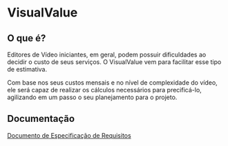 # VisualValue

## O que é?

Editores de Vídeo iniciantes, em geral, podem possuir dificuldades ao decidir o custo de seus serviços. O VisualValue vem para facilitar esse tipo de estimativa.

Com base nos seus custos mensais e no nível de complexidade do vídeo, ele será capaz de realizar os cálculos necessários para precificá-lo, agilizando em um passo o seu planejamento para o projeto.

## Documentação

[Documento de Especificação de Requisitos](https://github.com/LuanBMDev/VisualValue/blob/main/docs/Especificação%20de%20Requisitos%20VisualValue.DOC "Download")
